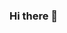 ### Hi there 👋

<!--
**PawaN-K-MishrA/PawaN-K-MishrA** is a ✨ _special_ ✨ repository because its `README.md` (this file) appears on your GitHub profile.

Here are some ideas to get you started:

- 🔭 I’m currently working on ...
- 🌱 I’m currently learning Data Science & Machine Learning...
- 💬 Ask me about any problem related to tech domain i will try to help you ASAP.
- 📫 How to reach me: 
  *
- 😄 Pronouns: ...
- ⚡ Fun fact: ...
-->

